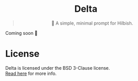 <div align="center">
	<h1>Delta</h1>
	<blockquote>🧪 A simple, minimal prompt for Hilbish.</blockquote>
</div>

Coming soon :eyes:

# License
Delta is licensed under the BSD 3-Clause license.  
[Read here](LICENSE) for more info.
